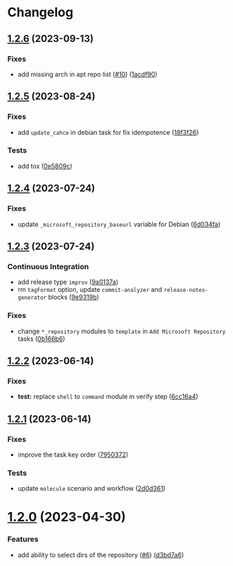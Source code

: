 # Changelog

## [1.2.6](https://github.com/antmelekhin/ansible-role-microsoft-repository/compare/v1.2.5...v1.2.6) (2023-09-13)


### Fixes

* add missing arch in apt repo list ([#10](https://github.com/antmelekhin/ansible-role-microsoft-repository/issues/10)) ([1acdf90](https://github.com/antmelekhin/ansible-role-microsoft-repository/commit/1acdf903a7f56d102643336f77857997c7b739e0))

## [1.2.5](https://github.com/antmelekhin/ansible-role-microsoft-repository/compare/v1.2.4...v1.2.5) (2023-08-24)

### Fixes

* add `update_cahce` in debian task for fix idempotence ([18f3f26](https://github.com/antmelekhin/ansible-role-microsoft-repository/commit/18f3f26829469f8bf1d4e9ff4c779f426f53ee62))

### Tests

* add tox ([0e5809c](https://github.com/antmelekhin/ansible-role-microsoft-repository/commit/0e5809c7d70aabadbd35518d041ada2b79d9bbce))

## [1.2.4](https://github.com/antmelekhin/ansible-role-microsoft-repository/compare/v1.2.3...v1.2.4) (2023-07-24)

### Fixes

* update `_microsoft_repository_baseurl` variable for Debian ([6d034fa](https://github.com/antmelekhin/ansible-role-microsoft-repository/commit/6d034faec7914eacb11e8ec176657f1bb03e13aa))

## [1.2.3](https://github.com/antmelekhin/ansible-role-microsoft-repository/compare/v1.2.2...v1.2.3) (2023-07-24)

### Continuous Integration

* add release type `improv` ([9a0137a](https://github.com/antmelekhin/ansible-role-microsoft-repository/commit/9a0137a55fe71081d2d87c518a3e59c7669aa59c))
* rm `tagFormat` option, update `commit-analyzer` and `release-notes-generator` blocks ([9e9319b](https://github.com/antmelekhin/ansible-role-microsoft-repository/commit/9e9319bc96486ccb6ce3d4e7d54205adafd45a01))

### Fixes

* change `*_repository` modules to `template` in `Add Microsoft Repository` tasks ([0b166b6](https://github.com/antmelekhin/ansible-role-microsoft-repository/commit/0b166b6a782e09aa3686985398cb34ea45fee047))

## [1.2.2](https://github.com/antmelekhin/ansible-role-microsoft-repository/compare/1.2.1...1.2.2) (2023-06-14)

### Fixes

* **test:** replace `shell` to `command` module in verify step ([6cc16a4](https://github.com/antmelekhin/ansible-role-microsoft-repository/commit/6cc16a425c6c8822b1d8c5d362c60a140f924532))

## [1.2.1](https://github.com/antmelekhin/ansible-role-microsoft-repository/compare/v1.2.0...1.2.1) (2023-06-14)

### Fixes

* improve the task key order ([7950372](https://github.com/antmelekhin/ansible-role-microsoft-repository/commit/79503723f9d59f26c5eb5e8d1769c2432ce10f42))

### Tests

* update `molecule` scenario and workflow ([2d0d361](https://github.com/antmelekhin/ansible-role-microsoft-repository/commit/2d0d3613092305b2af21bb98a999caa58f13a7a9))

# [1.2.0](https://github.com/antmelekhin/ansible-role-microsoft-repository/compare/v1.1.1...v1.2.0) (2023-04-30)

### Features

* add ability to select dirs of the repository ([#6](https://github.com/antmelekhin/ansible-role-microsoft-repository/issues/6)) ([d3bd7a6](https://github.com/antmelekhin/ansible-role-microsoft-repository/commit/d3bd7a6d5d8156bd14a0be97d04e72f8f7bdb9b2))
